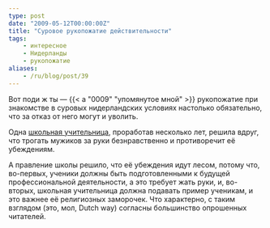 ```yaml
---
type: post
date: "2009-05-12T00:00:00Z"
title: "Суровое рукопожатие действительности"
tags:
    - интересное
    - Нидерланды
    - рукопожатие
aliases:
    - /ru/blog/post/39
---
```


Вот поди ж ты — {{< a "0009" "упомянутое мной" >}} рукопожатие при знакомстве в суровых нидерландских условиях настолько обязательно, что за отказ от него могут и уволить.

Одна [школьная учительница](http://www.dutchnews.nl/news/archives/2009/05/school_can_make_handshakes_com.php), проработав несколько лет, решила вдруг, что трогать мужиков за руки безнравственно и противоречит её убеждениям.

А правление школы решило, что её убеждения идут лесом, потому что, во-первых, ученики должны быть подготовленными к будущей профессиональной деятельности, а это требует жать руки, и, во-вторых, школьная учительница должна подавать пример ученикам, и это важнее её религиозных заморочек. Что характерно, с таким взглядом (это, мол, Dutch way) согласны большинство опрошенных читателей.
